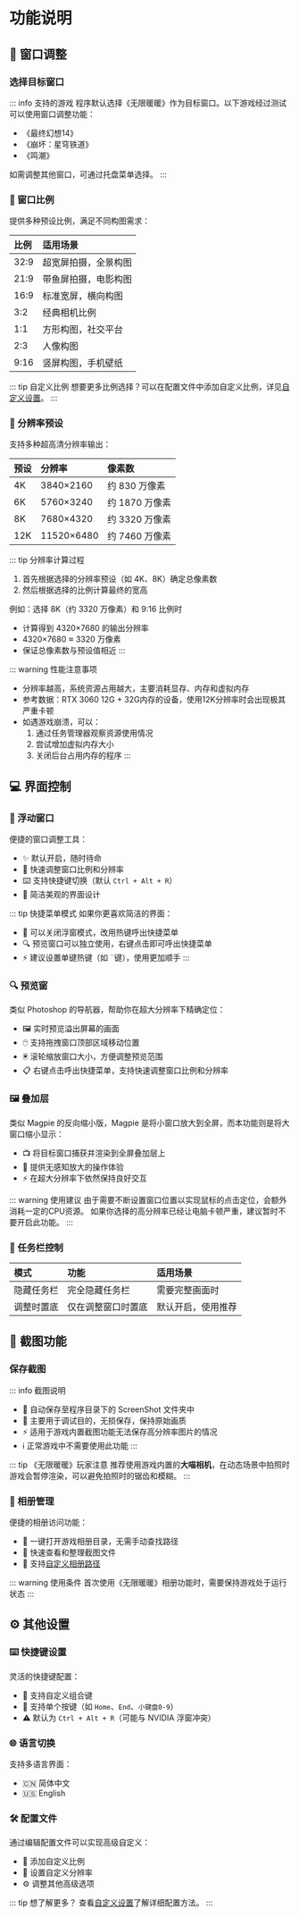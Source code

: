 # 功能说明

## 🎯 窗口调整

### 选择目标窗口

::: info 支持的游戏
程序默认选择《无限暖暖》作为目标窗口。以下游戏经过测试可以使用窗口调整功能：
- 《最终幻想14》
- 《崩坏：星穹铁道》
- 《鸣潮》

如需调整其他窗口，可通过托盘菜单选择。
:::

### 📐 窗口比例

提供多种预设比例，满足不同构图需求：

| 比例 | 适用场景 |
|:--|:--|
| 32:9 | 超宽屏拍摄，全景构图 |
| 21:9 | 带鱼屏拍摄，电影构图 |
| 16:9 | 标准宽屏，横向构图 |
| 3:2 | 经典相机比例 |
| 1:1 | 方形构图，社交平台 |
| 2:3 | 人像构图 |
| 9:16 | 竖屏构图，手机壁纸 |

::: tip 自定义比例
想要更多比例选择？可以在配置文件中添加自定义比例，详见[自定义设置](/zh/advanced/custom-settings)。
:::

### 📏 分辨率预设

支持多种超高清分辨率输出：

| 预设 | 分辨率 | 像素数 |
|:--|:--|:--|
| 4K | 3840×2160 | 约 830 万像素 |
| 6K | 5760×3240 | 约 1870 万像素 |
| 8K | 7680×4320 | 约 3320 万像素 |
| 12K | 11520×6480 | 约 7460 万像素 |

::: tip 分辨率计算过程
1. 首先根据选择的分辨率预设（如 4K、8K）确定总像素数
2. 然后根据选择的比例计算最终的宽高

例如：选择 8K（约 3320 万像素）和 9:16 比例时
- 计算得到 4320×7680 的输出分辨率
- 4320×7680 ≈ 3320 万像素
- 保证总像素数与预设值相近
:::

::: warning 性能注意事项
- 分辨率越高，系统资源占用越大，主要消耗显存、内存和虚拟内存
- 参考数据：RTX 3060 12G + 32G内存的设备，使用12K分辨率时会出现极其严重卡顿
- 如遇游戏崩溃，可以：
  1. 通过任务管理器观察资源使用情况
  2. 尝试增加虚拟内存大小
  3. 关闭后台占用内存的程序
:::

## 💻 界面控制

### 📱 浮动窗口

便捷的窗口调整工具：
- ✨ 默认开启，随时待命
- 🎯 快速调整窗口比例和分辨率
- ⌨️ 支持快捷键切换（默认 `Ctrl + Alt + R`）
- 🎨 简洁美观的界面设计

::: tip 快捷菜单模式
如果你更喜欢简洁的界面：
- 🚀 可以关闭浮窗模式，改用热键呼出快捷菜单
- 🔍 预览窗口可以独立使用，右键点击即可呼出快捷菜单
- ⚡ 建议设置单键热键（如 ``` ` ```键），使用更加顺手
:::

### 🔍 预览窗

类似 Photoshop 的导航器，帮助你在超大分辨率下精确定位：
- 🖼️ 实时预览溢出屏幕的画面
- 🖱️ 支持拖拽窗口顶部区域移动位置
- 🖲️ 滚轮缩放窗口大小，方便调整预览范围
- 📋 右键点击呼出快捷菜单，支持快速调整窗口比例和分辨率

### 🖼️ 叠加层

类似 Magpie 的反向缩小版，Magpie 是将小窗口放大到全屏，而本功能则是将大窗口缩小显示：
- 📺 将目标窗口捕获并渲染到全屏叠加层上
- 🎯 提供无感知放大的操作体验
- ⚡ 在超大分辨率下依然保持良好交互

::: warning 使用建议
由于需要不断设置窗口位置以实现鼠标的点击定位，会额外消耗一定的CPU资源。
如果你选择的高分辨率已经让电脑卡顿严重，建议暂时不要开启此功能。
:::

### 🔽 任务栏控制

| 模式 | 功能 | 适用场景 |
|:--|:--|:--|
| 隐藏任务栏 | 完全隐藏任务栏 | 需要完整画面时 |
| 调整时置底 | 仅在调整窗口时置底 | 默认开启，使用推荐 |

## 📸 截图功能

### 保存截图

::: info 截图说明
- 📁 自动保存至程序目录下的 ScreenShot 文件夹中
- 🎨 主要用于调试目的，无损保存，保持原始画质
- ⚡ 适用于游戏内置截图功能无法保存高分辨率图片的情况
- ℹ️ 正常游戏中不需要使用此功能
:::

::: tip 《无限暖暖》玩家注意
推荐使用游戏内置的**大喵相机**，在动态场景中拍照时游戏会暂停渲染，可以避免拍照时的锯齿和模糊。
:::

### 📂 相册管理

便捷的相册访问功能：
- 🚀 一键打开游戏相册目录，无需手动查找路径
- 📱 快速查看和整理截图文件
- 📁 支持[自定义相册路径](/zh/advanced/custom-settings#相册目录设置)

::: warning 使用条件
首次使用《无限暖暖》相册功能时，需要保持游戏处于运行状态
:::

## ⚙️ 其他设置

### ⌨️ 快捷键设置

灵活的快捷键配置：
- 🎯 支持自定义组合键
- 🔢 支持单个按键（如 `Home`、`End`、`小键盘0-9`）
- ⚠️ 默认为 `Ctrl + Alt + R`（可能与 NVIDIA 浮窗冲突）

### 🌐 语言切换

支持多语言界面：
- 🇨🇳 简体中文
- 🇺🇸 English

### 🛠️ 配置文件

通过编辑配置文件可以实现高级自定义：
- 📐 添加自定义比例
- 📏 设置自定义分辨率
- ⚙️ 调整其他高级选项

::: tip 想了解更多？
查看[自定义设置](/zh/advanced/custom-settings)了解详细配置方法。
::: 